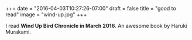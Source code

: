 +++
date = "2016-04-03T10:27:26-07:00"
draft = false
title = "good to read"
image = "wind-up.jpg"
+++

I read **Wind Up Bird Chronicle in March 2016**. An awesome book by Haruki Murakami.
